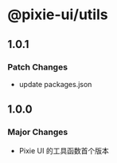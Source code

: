 # @pixie-ui/utils

## 1.0.1

### Patch Changes

- update packages.json

## 1.0.0

### Major Changes

- Pixie UI 的工具函数首个版本
